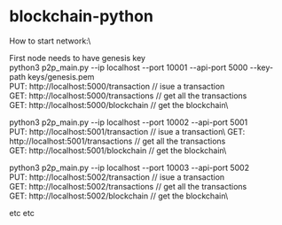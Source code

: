 # blockchain-python

How to start network:\

First node needs to have genesis key\
python3 p2p_main.py --ip localhost --port 10001 --api-port 5000 --key-path keys/genesis.pem\
PUT: http://localhost:5000/transaction // isue a transaction\
GET: http://localhost:5000/transactions // get all the transactions\
GET: http://localhost:5000/blockchain // get the blockchain\


python3 p2p_main.py --ip localhost --port 10002 --api-port 5001\
PUT: http://localhost:5001/transaction // isue a transaction\ 
GET: http://localhost:5001/transactions // get all the transactions\
GET: http://localhost:5001/blockchain // get the blockchain\

python3 p2p_main.py --ip localhost --port 10003 --api-port 5002\
PUT: http://localhost:5002/transaction // isue a transaction\
GET: http://localhost:5002/transactions // get all the transactions\
GET: http://localhost:5002/blockchain // get the blockchain\

etc etc
